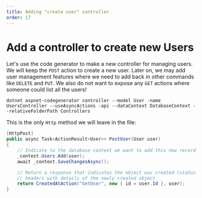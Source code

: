 ```yaml
---
title: Adding "create user" controller
order: 17
---
```


# Add a controller to create new Users

Let's use the code generator to make a new controller for managing users. We
will keep the `POST` action to create a new user. Later on, we may add user
management features where we need to add back in other commands like `DELETE`
and `PUT`. We also do not want to expose any `GET` actions where someone could
list all the users!

```shell
dotnet aspnet-codegenerator controller --model User -name UsersController --useAsyncActions -api --dataContext DatabaseContext --relativeFolderPath Controllers
```

This is the only `Http` method we will leave in the file:

```csharp
[HttpPost]
public async Task<ActionResult<User>> PostUser(User user)
{
    // Indicate to the database context we want to add this new record
    _context.Users.Add(user);
    await _context.SaveChangesAsync();

    // Return a response that indicates the object was created (status code `201`) and some additional
    // headers with details of the newly created object.
    return CreatedAtAction("GetUser", new { id = user.Id }, user);
}
```

<!-- Adds a users controller -->
<GithubCommitViewer repo="suncoast-devs/TacoTuesday" commit="5fd14abd9de11f1e488b38cc100b04ae3448db90"/>
